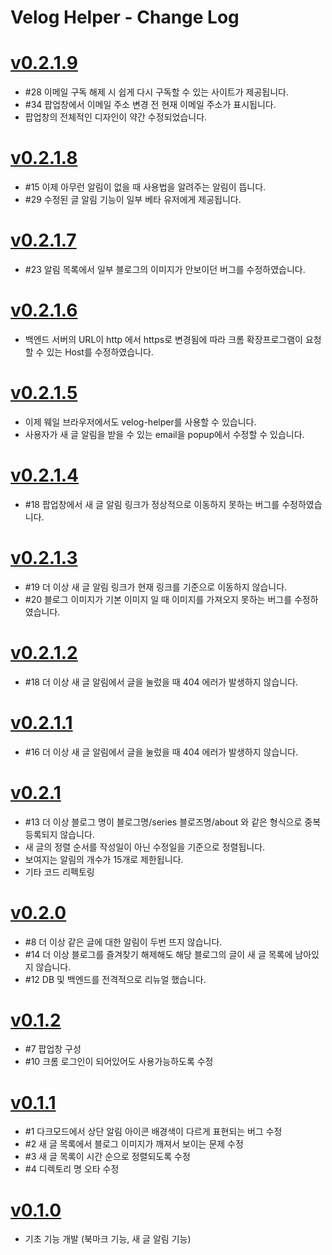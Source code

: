 # Velog Helper - Change Log

# [v0.2.1.9](https://github.com/junah201/velog-helper/releases/tag/v0.2.1.9)

- #28 이메일 구독 해제 시 쉽게 다시 구독할 수 있는 사이트가 제공됩니다.
- #34 팝업창에서 이메일 주소 변경 전 현재 이메일 주소가 표시됩니다.
- 팝업창의 전체적인 디자인이 약간 수정되었습니다.

# [v0.2.1.8](https://github.com/junah201/velog-helper/releases/tag/v0.2.1.8)

- #15 이제 아무런 알림이 없을 때 사용법을 알려주는 알림이 뜹니다.
- #29 수정된 글 알림 기능이 일부 베타 유저에게 제공됩니다.

# [v0.2.1.7](https://github.com/junah201/velog-helper/releases/tag/v0.2.1.7)

- #23 알림 목록에서 일부 블로그의 이미지가 안보이던 버그를 수정하였습니다.

# [v0.2.1.6](https://github.com/junah201/velog-helper/releases/tag/v0.2.1.6)

- 백엔드 서버의 URL이 http 에서 https로 변경됨에 따라 크롬 확장프로그램이 요청할 수 있는 Host를 수정하였습니다.

# [v0.2.1.5](https://github.com/junah201/velog-helper/releases/tag/v0.2.1.5)

- 이제 웨일 브라우저에서도 velog-helper를 사용할 수 있습니다.
- 사용자가 새 글 알림을 받을 수 있는 email을 popup에서 수정할 수 있습니다.

# [v0.2.1.4](https://github.com/junah201/velog-helper/releases/tag/v0.2.1.4)

- #18 팝업창에서 새 글 알림 링크가 정상적으로 이동하지 못하는 버그를 수정하였습니다.

# [v0.2.1.3](https://github.com/junah201/velog-helper/releases/tag/v0.2.1.3)

- #19 더 이상 새 글 알림 링크가 현재 링크를 기준으로 이동하지 않습니다.
- #20 블로그 이미지가 기본 이미지 일 때 이미지를 가져오지 못하는 버그를 수정하였습니다.

# [v0.2.1.2](https://github.com/junah201/velog-helper/releases/tag/v0.2.1.2)

- #18 더 이상 새 글 알림에서 글을 눌렀을 때 404 에러가 발생하지 않습니다.

# [v0.2.1.1](https://github.com/junah201/velog-helper/releases/tag/v0.2.1.1)

- #16 더 이상 새 글 알림에서 글을 눌렀을 때 404 에러가 발생하지 않습니다.

# [v0.2.1](https://github.com/junah201/velog-helper/releases/tag/v0.2.1)

- #13 더 이상 블로그 명이 블로그명/series 블로즈명/about 와 같은 형식으로 중복 등록되지 않습니다.
- 새 글의 정렬 순서를 작성일이 아닌 수정일을 기준으로 정렬됩니다.
- 보여지는 알림의 개수가 15개로 제한됩니다.
- 기타 코드 리펙토링

# [v0.2.0](https://github.com/junah201/velog-helper/releases/tag/v0.2.0)

- #8 더 이상 같은 글에 대한 알림이 두번 뜨지 않습니다.
- #14 더 이상 블로그를 즐겨찾기 해제해도 해당 블로그의 글이 새 글 목록에 남아있지 않습니다.
- #12 DB 및 백엔드를 전격적으로 리뉴얼 했습니다.

# [v0.1.2](https://github.com/junah201/velog-helper/releases/tag/v0.1.2)

- #7 팝업창 구성
- #10 크롬 로그인이 되어있어도 사용가능하도록 수정

# [v0.1.1](https://github.com/junah201/velog-helper/releases/tag/v0.1.1)

- #1 다크모드에서 상단 알림 아이콘 배경색이 다르게 표현되는 버그 수정
- #2 새 글 목록에서 블로그 이미지가 깨져서 보이는 문제 수정
- #3 새 글 목록이 시간 순으로 정렬되도록 수정
- #4 디렉토리 명 오타 수정

# [v0.1.0](https://github.com/junah201/velog-helper/releases/tag/v0.1.0)

- 기초 기능 개발 (북마크 기능, 새 글 알림 기능)
